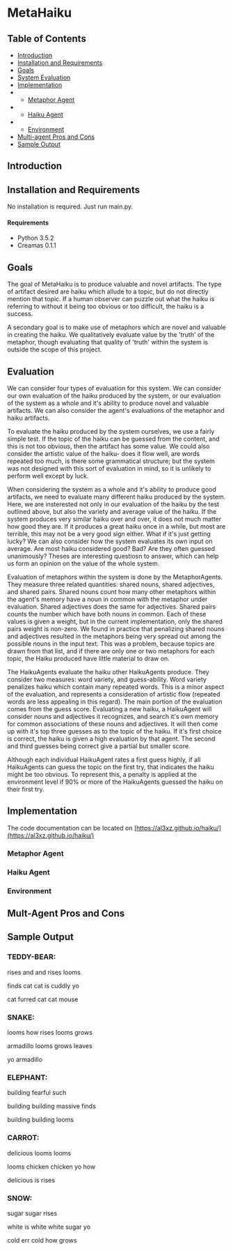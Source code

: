# MetaHaiku

## Table of Contents

* [Introduction](#intro)
* [Installation and Requirements](#install)
* [Goals](#goals)
* [System Evaluation](#syseval)
* [Implementation](#implement)
* * [Metaphor Agent](#metaphoragent)
* * [Haiku Agent](#haikuagent)
* * [Environment](#environment)
* [Multi-agent Pros and Cons](#multi)
* [Sample Output](#samples)


## Introduction <a name="intro"></a>

## Installation and Requirements <a name="install"></a>

No installation is required.  Just run main.py.

#### Requirements

* Python 3.5.2
* Creamas 0.1.1

## Goals <a name="goals"></a>

The goal of MetaHaiku is to produce valuable and novel artifacts.  The type of artifact desired are haiku which allude
to a topic, but do not directly mention that topic.  If a human observer can puzzle out what the haiku is referring to
without it being too obvious or too difficult, the haiku is a success.

A secondary goal is to make use of metaphors which are novel and valuable in creating the haiku.  We qualitatively
evaluate value by the 'truth' of the metaphor, though evaluating that quality of 'truth' within the system is outside the scope of
this project.

## Evaluation <a name="syseval"></a>

We can consider four types of evaluation for this system.  We can consider our own evaluation of the haiku produced by
the system, or our evaluation of the system as a whole and it's ability to produce novel and valuable artifacts.  We
can also consider the agent's evaluations of the metaphor and haiku artifacts.

To evaluate the haiku produced by the system ourselves, we use a fairly simple test.  If the topic of the haiku can be
guessed from the content, and this is not too obvious, then the artifact has some value.  We could also consider the artistic
value of the haiku- does it flow well, are words repeated too much, is there some grammatical structure; but the system
was not designed with this sort of evaluation in mind, so it is unlikely to perform well except by luck.

When considering the system as a whole and it's ability to produce good artifacts, we need to evaluate many different haiku
produced by the system.  Here, we are insterested not only in our evaluation of the haiku by the test outlined above,
but also the variety and average value of the haiku.  If the system produces very similar haiku over and over, it does not
much matter how good they are.  If it produces a great haiku once in a while, but most are terrible, this may not be a very
good sign either.  What if it's just getting lucky?  We can also consider how the system evaluates its own input on average.
Are most haiku considered good?  Bad?  Are they often guessed unanimously?  Theses are interesting questiosn to answer, which
can help us form an opinion on the value of the whole system.

Evaluation of metaphors within the system is done by the MetaphorAgents.  They measure three related quantities: shared nouns,
shared adjectives, and shared pairs.  Shared nouns count how many other metaphors within the agent's memory have a noun in
common with the metaphor under evaluation.  Shared adjectives does the same for adjectives.  Shared pairs counts the number
which have both nouns in common.  Each of these values is given a weight, but in the current implementation, only the shared
pairs weight is non-zero.  We found in practice that penalizing shared nouns and adjectives resulted in the metaphors being
very spread out among the possible nouns in the input text.  This was a problem, because topics are drawn from that list,
and if there are only one or two metaphors for each topic, the Haiku produced have little material to draw on.

The HaikuAgents evaluate the haiku other HaikuAgents produce.  They consider two measures: word variety, and guess-ability.
Word variety penalizes haiku which contain many repeated words.  This is a minor aspect of the evaluation, and represents
a consideration of artistic flow (repeated words are less appealing in this regard).  The main portion of the evaluation
comes from the guess score.  Evaluating a new haiku, a HaikuAgent will consider nouns and adjectives it recognizes, and
search it's own memory for common associations of these nouns and adjectives.  It will then come up with it's top three
guesses as to the topic of the haiku.  If it's first choice is correct, the haiku is given a high evaluation by that agent.
The second and third guesses being correct give a partial but smaller score.

Although each individual HaikuAgent rates a first guess highly, if all HaikuAgents can guess the topic on the first try,
that indicates the haiku might be too obvious.  To represent this, a penalty is applied at the environment level if 90% or
more of the HaikuAgents guessed the haiku on their first try.

## Implementation <a name="implement"></a>
The code documentation can be located on [https://al3xz.github.io/haiku/](https://al3xz.github.io/haiku/)

### Metaphor Agent <a name="metaphoragent"></a>

### Haiku Agent <a name="haikuagent"></a>

### Environment <a name="environment"></a>

## Mult-Agent Pros and Cons <a name="multi"></a>

## Sample Output <a name="samples"></a>

### TEDDY-BEAR:

rises and and rises looms

finds cat cat is cuddly yo

cat furred cat cat mouse


### SNAKE:

looms how rises looms grows

armadillo looms grows leaves

yo armadillo


### ELEPHANT:

building fearful such

building building massive finds

building building looms


### CARROT:

delicious looms looms

looms chicken chicken yo how

delicious is rises


### SNOW:

sugar sugar rises

white is white white sugar yo

cold err cold how grows
